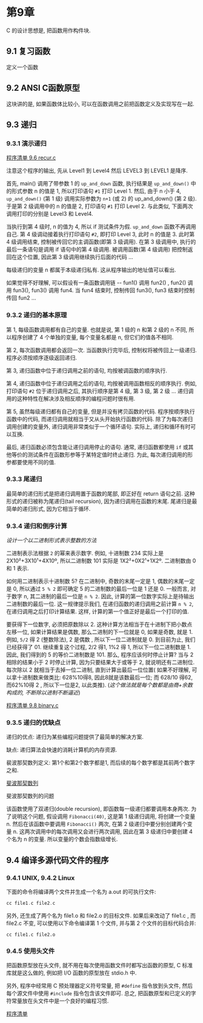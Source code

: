 # 第9章

C 的设计思想是, 把函数用作构件块.

## 9.1 复习函数

定义一个函数

## 9.2 ANSI C函数原型

这块讲的是, 如果函数体比较小, 可以在函数调用之前把函数定义及实现写在一起.

## 9.3 递归

### 9.3.1 演示递归

[程序清单 9.6 recur.c](./9/recur.c)

注意这个程序的输出, 先从 Level1 到 Level4 然后 LEVEL3 到 LEVEL1 是降序.

首先, main() 调用了带参数 1 的 `up_and_down` 函数, 执行结果是 `up_and_down()` 中的形式参数 n 的值是 1, 所以打印语句 `#1` 打印 Level 1. 然后, 由于 n 小于 4, `up_and_down()` (第 1 级) 调用实际参数为 `n+1` (或 2) 的 up_and_down() (第 2 级). 于是第 2 级调用中的 n 的值是 2, 打印语句 `#1` 打印 Level 2. 与此类似, 下面两次调用打印的分别是 Level3 和 Level4.

当执行到第 4 级时, n 的值为 4, 所以 if 测试条件为假. `up_and_down` 函数不再调用自己. 第 4 级调动接着执行打印语句 `#2`, 即打印 Level 3, 此时 n 的值是 3. 此时第 4 级调用结束, 控制被传回它的主调函数(即第 3 级调用). 在第 3 级调用中, 执行的最后一条语句是调用 if 语句中的第 4 级调用. 被调用函数(第 4 级调用) 把控制返回在这个位置, 因此第 3 级调用继续执行后面的代码 ...

每级递归的变量 n 都属于本级递归私有. 这从程序输出的地址值可以看出.

如果觉得不好理解, 可以假设有一条函数调用链 -- fun1() 调用 fun2() , fun2() 调用 fun3(), fun3() 调用 fun4. 当 fun4 结束时, 控制传回 fun3(), fun3 结束时控制传回 fun2 ...

### 9.3.2 递归的基本原理

第 1, 每级函数调用都有自己的变量. 也就是说, 第 1 级的 n 和第 2 级的 n 不同, 所以程序创建了 4 个单独的变量, 每个变量名都是 n, 但它们的值各不相同.

第 2, 每次函数调用都会返回一次. 当函数执行完毕后, 控制权将被传回上一级递归. 程序必须按顺序逐级返回递归.

第 3, 递归函数中位于递归调用之前的语句, 均按被调函数的顺序执行. 

第 4, 递归函数中位于递归调用之后的语句, 均按被调用函数相反的顺序执行. 例如, 打印语句 `#2` 位于递归调用之后, 其执行顺序是第 4 级, 第 3 级, 第 2 级 ... 递归调用的这种特性在解决涉及相反顺序的编程问题时很有用.

第 5, 虽然每级递归都有自己的变量, 但是并没有拷贝函数的代码. 程序按顺序执行函数中的代码, 而递归调用就相当于又从头开始执行函数的代码. 除了为每次递归调用创建的变量外, 递归调用非常类似于一个循环语句. 实际上, 递归和循环有时可以互换.

最后, 递归函数必须包含能让递归调用停止的语句. 通常, 递归函数都使用 `if` 或其他等价的测试条件在函数形参等于某特定值时终止递归. 为此, 每次递归调用的形参都要使用不同的值.

### 9.3.3 尾递归

最简单的递归形式是把递归调用置于函数的尾部, 即正好在 return 语句之前. 这种形式的递归被称为尾递归(tail recursion), 因为递归调用在函数的末尾. 尾递归是最简单的递归形式, 因为它相当于循环.

### 9.3.4 递归和倒序计算

*设计一个以二进制形式表示整数的方法*

二进制表示法根据 `2` 的幂来表示数字. 例如, 十进制数 234 实际上是 2X10²+3X10¹+4X10º, 所以二进制数 101 实际是 1X2²+0X2¹+1X2º. 二进制数由 0 和 1 表示.

如何用二进制表示十进制数 5? 在二进制中, 奇数的末尾一定是 1, 偶数的末尾一定是 0, 所以通过 `5 % 2` 即可确定 5 的二进制数的最后一位是 1 还是 0. 一般而言, 对于数字 n, 其二进制的最后一位是 `n % 2`. 因此, 计算的第一位数字实际上是待输出二进制数的最后一位. 这一规律提示我们, 在递归函数的递归调用之前计算 `n % 2`, 在递归调用之后打印计算结果. 这样, 计算的第一个值正好是最后一个打印的值.

要获得下一位数字, 必须把原数除以 2. 这种计算方法相当于在十进制下把小数点左移一位, 如果计算结果是偶数, 那么二进制的下一位就是 0, 如果是奇数, 就是 1. 例如, `5/2` 得 2 (整数除法), 2 是偶数 , 所以下一位二进制就是 0. 到目前为止, 我们已经获得了 01. 继续重复这个过程, 2/2 得1, 1%2 得 1, 所以下一位二进制数是 1. 因此, 我们得到的 5 的等价二进制数是 101. 那么, 程序应该何时停止计算? 当与 2 相除的结果小于 2 时停止计算, 因为只要结果大于或等于 2, 就说明还有二进制位. 每次除以 2 就相当于去掉一位二进制, 直到计算出最后一位位置( 如果不好理解, 可以拿十进制数来做类比: 628%10得8, 因此8就是该数最后一位; 而 628/10 得62, 而62%10得 2 , 所以下一位是2, 以此类推). (*这个做法就是每个数都是由商+余数构成的, 不断除以进制不断逼近*)

[程序清单 9.8 binary.c](./9/binary.c)

### 9.3.5 递归的优缺点

递归的优点: 递归为某些编程问题提供了最简单的解决方案.

缺点: 递归算法会快速的消耗计算机的内存资源.

裴波那契数列定义: 第1个和第2个数字都是1, 而后续的每个数字都是其前两个数字之和.

[斐波那契数列](./9/fibonacci.c)

斐波那契数列的问题

该函数使用了双递归(double recursion), 即函数每一级递归都要调用本身两次. 为了说明这个问题, 假设调用 `Fibonacci(40)`, 这是第 1 级递归调用, 将创建一个变量 n. 然后在该函数中要调用 `Fibonacci()` 两次, 在第 2 级递归中要分别创建两个变量 n. 这两次调用中的每次调用又会进行两次调用, 因此在第 3 级递归中要创建 4 个名为 n 的变量. 所以变量的个数会指数级增长.

## 9.4 编译多源代码文件的程序

### 9.4.1 UNIX, 9.4.2 Linux

下面的命令将编译两个文件并生成一个名为 a.out 的可执行文件:

```c
cc file1.c file2.c
```

另外, 还生成了两个名为 file1.o 和 file2.o 的目标文件. 如果后来改动了 file1.c , 而 file2.c 不变, 可以使用以下命令编译第 1 个文件, 并与第 2 个文件的目标代码合并:

```
cc file1.c file2.o
```

### 9.4.5 使用头文件

把函数原型放在头文件, 就不用在每次使用函数文件时都写出函数的原型, C 标准库就是这么做的, 例如把 I/O 函数的原型放在 stdio.h 中.

另外, 程序中经常用 C 预处理器定义符号常量, 把 `#define` 指令放到头文件, 然后每个源文件中使用 `#include` 指令包含该文件即可. 总之, 把函数原型和已定义的字符常量放在头文件中是一个良好的编程习惯.

[程序清单](./9/hotel)





